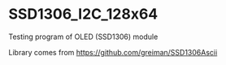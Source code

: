 # SSD1306_I2C_128x64
Testing program of OLED (SSD1306) module 

Library comes from https://github.com/greiman/SSD1306Ascii
